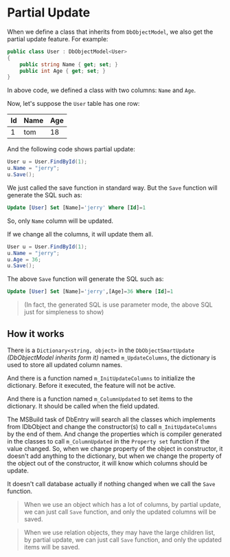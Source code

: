 Partial Update
==========

When we define a class that inherits from ``DbObjectModel``, we also get the partial update feature. For example:

````c#
public class User : DbObjectModel<User>
{
    public string Name { get; set; }
    public int Age { get; set; }
}
````

In above code, we defined a class with two columns: ``Name`` and ``Age``.

Now, let's suppose the ``User`` table has one row:

| Id  | Name | Age |
| --- | ---- | --- |
| 1   | tom  | 18  |

And the following code shows partial update:

````c#
User u = User.FindById(1);
u.Name = "jerry";
u.Save();
````

We just called the save function in standard way. But the ``Save`` function will generate the SQL such as:

````sql
Update [User] Set [Name]='jerry' Where [Id]=1
````

So, only ``Name`` column will be updated.

If we change all the columns, it will update them all.

````c#
User u = User.FindById(1);
u.Name = "jerry";
u.Age = 36;
u.Save();
````

The above ``Save`` function will generate the SQL such as:

````sql
Update [User] Set [Name]='jerry',[Age]=36 Where [Id]=1
````

>(In fact, the generated SQL is use parameter mode, the above SQL just for simpleness to show)

How it works
----------

There is a ``Dictionary<string, object>`` in the ``DbObjectSmartUpdate`` _(DbObjectModel inherits form it)_ named ``m_UpdateColumns``, the dictionary is used to store all updated column names.

And there is a function named ``m_InitUpdateColumns`` to initialize the dictionary. Before it executed, the feature will not be active.

And there is a function named ``m_ColumnUpdated`` to set items to the dictionary. It should be called when the field updated.

The MSBuild task of DbEntry will search all the classes which implements from IDbObject and change the constructor(s) to call  ``m_InitUpdateColumns`` by the end of them. And change the properties which is compiler generated in the classes to call ``m_ColumnUpdated`` in the ``Property set`` function if the value changed. So, when we change property of the object in constructor, it doesn't add anything to the dictionary, but when we change the property of the object out of the constructor, it will know which columns should be update.

It doesn't call database actually if nothing changed when we call the ``Save`` function.

>When we use an object which has a lot of columns, by partial update, we can just call ``Save`` function, and only the updated columns will be saved.

>When we use relation objects, they may have the large children list, by partial update, we can just call ``Save`` function, and only the updated items will be saved.
